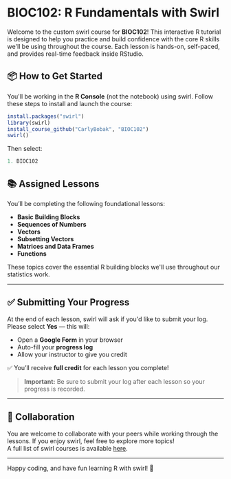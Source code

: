 # BIOC102: R Fundamentals with Swirl

Welcome to the custom swirl course for **BIOC102**! This interactive R tutorial is designed to help you practice and build confidence with the core R skills we'll be using throughout the course. Each lesson is hands-on, self-paced, and provides real-time feedback inside RStudio.

## 📦 How to Get Started

You'll be working in the **R Console** (not the notebook) using swirl. Follow these steps to install and launch the course:

```r
install.packages("swirl")
library(swirl)
install_course_github("CarlyBobak", "BIOC102")
swirl()
```
Then select:

```r
1. BIOC102
```

## 📚 Assigned Lessons

You’ll be completing the following foundational lessons:

- **Basic Building Blocks**
- **Sequences of Numbers**
- **Vectors**
- **Subsetting Vectors**
- **Matrices and Data Frames**
- **Functions**

These topics cover the essential R building blocks we'll use throughout our statistics work.

---

## ✅ Submitting Your Progress

At the end of each lesson, swirl will ask if you'd like to submit your log. Please select **Yes** — this will:

- Open a **Google Form** in your browser
- Auto-fill your **progress log**
- Allow your instructor to give you credit

✅ You’ll receive **full credit** for each lesson you complete!

> **Important:** Be sure to submit your log after each lesson so your progress is recorded.

---

## 🤝 Collaboration

You are welcome to collaborate with your peers while working through the lessons. If you enjoy swirl, feel free to explore more topics!  
A full list of swirl courses is available [here](https://swirlstats.com/scn/title.html).

---

Happy coding, and have fun learning R with swirl! 🎉
